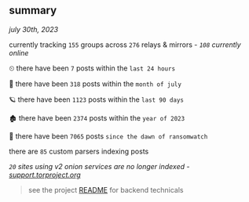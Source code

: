 
## summary
_july 30th, 2023_

currently tracking `155` groups across `276` relays & mirrors - _`108` currently online_

⏲ there have been `7` posts within the `last 24 hours`

🦈 there have been `318` posts within the `month of july`

🪐 there have been `1123` posts within the `last 90 days`

🏚 there have been `2374` posts within the `year of 2023`

🦕 there have been `7065` posts `since the dawn of ransomwatch`

there are `85` custom parsers indexing posts

_`20` sites using v2 onion services are no longer indexed - [support.torproject.org](https://support.torproject.org/onionservices/v2-deprecation/)_

> see the project [README](https://github.com/joshhighet/ransomwatch#ransomwatch--) for backend technicals
